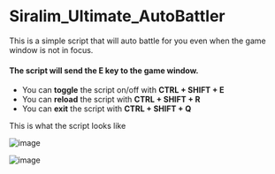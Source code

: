 # Siralim_Ultimate_AutoBattler
This is a simple script that will auto battle for you even when the game window is not in focus.

#### The script will send the E key to the game window.
- You can **toggle** the script on/off with **CTRL + SHIFT + E**
- You can **reload** the script with **CTRL + SHIFT + R**
- You can **exit** the script with **CTRL + SHIFT + Q**

This is what the script looks like

![image](https://github.com/user-attachments/assets/e88d76b9-6128-4953-9ee1-0a9338b07adc)

![image](https://github.com/user-attachments/assets/bd691579-1d7f-416f-af7d-315ac88054c1)

